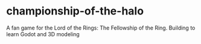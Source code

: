 # championship-of-the-halo
A fan game for the Lord of the Rings: The Fellowship of the Ring. Building to learn Godot and 3D modeling
